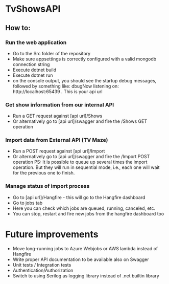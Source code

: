 # TvShowsAPI


## How to:
### Run the web application
- Go to the Src folder of the repository
- Make sure appsettings is correctly configured with a valid mongodb connection string
- Execute dotnet build
- Execute dotnet run
- on the console output, you should see the startup debug messages, followed by something like: dbugNow listening on: http://localhost:65439 . This is your api url

### Get show information from our internal API
- Run a GET request against [api url]/Shows
- Or alternatively go to [api url]/swagger and fire the /Shows GET operation

### Import data from External API (TV Maze)
- Run a POST request against [api url]/Import
- Or alternatively go to [api url]/swagger and fire the /Import POST operation
PS: It is possible to queue up several times the import operation. But they will run in sequential mode, i.e., each one will wait for the previous one to finish.


### Manage status of import process
- Go to [api url]/Hangfire - this will go to the Hangfire dashboard
- Go to jobs tab
- Here you can check which jobs are queued, running, canceled, etc.
- You can stop, restart and fire new jobs from the hangfire dashboard too


# Future improvements
- Move long-running jobs to Azure Webjobs or AWS lambda instead of Hangfire
- Write proper API documentation to be available also on Swagger
- Unit tests / Integration tests
- Authentication/Authorization
- Switch to using Serilog as logging library instead of .net builtin library
